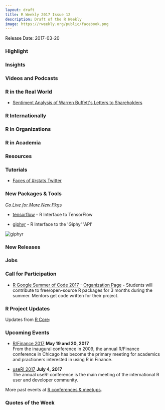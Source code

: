```yaml
---
layout: draft
title: R Weekly 2017 Issue 12
description: Draft of the R Weekly
image: https://rweekly.org/public/facebook.png
---
```


Release Date: 2017-03-20

### Highlight



### Insights



### Videos and Podcasts



### R in the Real World

+ [Sentiment Analysis of Warren Buffett's Letters to Shareholders](http://michaeltoth.me/sentiment-analysis-of-warren-buffetts-letters-to-shareholders.html)


### R Internationally




### R in Organizations




### R in Academia



### Resources




### Tutorials

+ [Faces of #rstats Twitter](http://www.masalmon.eu/2017/03/19/facesofr/)


### New Packages & Tools 

<p class="added-hostname"><a href="https://rweekly.org/live" target="_blank" class="externalLink"><i>Go Live for More New Pkgs</i></a></p>

+ [tensorflow](https://cran.r-project.org/web/packages/tensorflow/index.html) - R Interface to TensorFlow 

+ [giphyr](https://github.com/haozhu233/giphyr) - R Interface to the 'Giphy' 'API' 

![giphyr](https://raw.githubusercontent.com/rweekly/image/master/2017-03/gifr.jpeg)

### New Releases


### Jobs




### Call for Participation

+ [R Google Summer of Code 2017](https://github.com/rstats-gsoc/gsoc2017/wiki/table%20of%20proposed%20coding%20projects) - [Organization Page](https://summerofcode.withgoogle.com/organizations/4947241283354624/) - Students will contribute to free/open-source R packages for 3 months during the summer. Mentors get code written for their project.

### R Project Updates

Updates from [R Core](http://developer.r-project.org/blosxom.cgi/R-devel/NEWS):



### Upcoming Events

+ [R/Finance 2017](http://www.rinfinance.com/) **May 19 and 20, 2017**  <br />
From the inaugural conference in 2009, the annual R/Finance conference in Chicago has become the primary meeting for academics and practioners interested in using R in Finance. 

+ [useR! 2017](http://user2017.brussels/) **July 4, 2017** <br />
The annual useR! conference is the main meeting of the international R user and developer community.

More past events at [R conferences & meetups](https://conf.rweekly.org).

### Quotes of the Week


